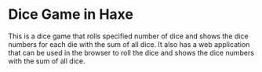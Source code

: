 # Dice Game in Haxe

This is a dice game that rolls specified number of dice and shows the dice numbers for each die with the sum of all dice. It also has a web application that can be used in the browser to roll the dice and shows the dice numbers with the sum of all dice.